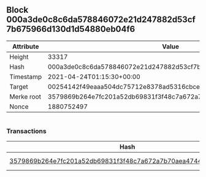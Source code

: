 ## Block 000a3de0c8c6da578846072e21d247882d53cf7b675966d130d1d54880eb04f6

Attribute | Value
--- | ---
Height | 33317
Hash | 000a3de0c8c6da578846072e21d247882d53cf7b675966d130d1d54880eb04f6
Timestamp | 2021-04-24T01:15:30+00:00
Target | 00254142f49eaaa504dc75712e8378ad5316cbcead634704b3734b6271167cc4
Merke root | 3579869b264e7fc201a52db69831f3f48c7a672a7b70aea4744cf8522fff9e06
Nonce | 1880752497

```

```

### Transactions

Hash | Amount
--- | ---
[3579869b264e7fc201a52db69831f3f48c7a672a7b70aea4744cf8522fff9e06](3579869b264e7fc201a52db69831f3f48c7a672a7b70aea4744cf8522fff9e06.md) | 10.00000000 SKEPTI 
